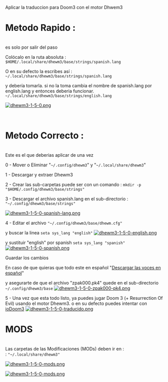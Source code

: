 Aplicar la traduccion para Doom3 con el motor Dhwem3

Metodo Rapido : 
=============

<br>es solo por salir del paso<br>

Colócalo en la ruta absoluta : 
`$HOME/.local/share/dhewm3/base/strings/spanish.lang`

O en su defecto la escribes así : 
`~/.local/share/dhewm3/base/strings/spanish.lang`

y debería tomarla. si no la toma cambia el nombre de spanish.lang por english.lang y entonces deberia funcionar. 
`~/.local/share/dhewm3/base/strings/english.lang`

[![dhewm3-1-5-0.png](https://i.postimg.cc/NMqwHNZz/dhewm3-1-5-0.png)](https://postimg.cc/nsk581F4)

<br>

Metodo Correcto :
===============

<br>Este es el que deberias aplicar de una vez<br>

0 - Mover o Eliminar "`~/.config/dhewm3`" y "`~/.local/share/dhewm3`"

1 - Descargar y extraer Dhewm3

2 - Crear las sub-carpetas puede ser con un comando : 
`mkdir -p "$HOME/.config/dhewm3/base/strings"`

3 - Descargar el archivo spanish.lang en el sub-directorio : 
`"~/.config/dhewm3/base/strings"`

[![dhewm3-1-5-0-spanish-lang.png](https://i.postimg.cc/pL6LrMxQ/dhewm3-1-5-0-spanish-lang.png)](https://postimg.cc/sM5rH8M1)

4 - Editar el archivo 
`"~/.config/dhewm3/base/dhewm.cfg"`

y buscar la linea 
`seta sys_lang "english"`
[![dhewm3-1-5-0-english.png](https://i.postimg.cc/YqP5mrGS/dhewm3-1-5-0-english.png)](https://postimg.cc/D8qj9KcV)

y sustituir "english" por spanish
`seta sys_lang "spanish"`
[![dhewm3-1-5-0-spanish.png](https://i.postimg.cc/rsKh849N/dhewm3-1-5-0-spanish.png)](https://postimg.cc/4HRvPmqY)

Guardar los cambios

En caso de que quieras que todo este en español
"[Descargar las voces en español](http://traducciones-videojuegos.clandlan.net/?page=academia%2Fsearch&search=doom+3)"

y asegurarte de que el archivo "zpak000.pk4" quede en el sub-directorio 
`~/.config/dhewm3/base`
[![dhewm3-1-5-0-zpak000-pk4.png](https://i.postimg.cc/JhMPsvqn/dhewm3-1-5-0-zpak000-pk4.png)](https://postimg.cc/Sn1W5ZHF)

5 - Una vez que esta todo listo, ya puedes jugar Doom 3 (+ Resurrection Of Evil) usando el motor Dhewm3. o en su defecto puedes intentar con 
[ioDoom3](https://www.iodoom3.org/)
[![dhewm3-1-5-0-traducido.png](https://i.postimg.cc/hjSD3D0B/dhewm3-1-5-0-traducido.png)](https://postimg.cc/4KSRYTML)


MODS
====

<br>Las carpetas de las Modificaciones (MODs) deben ir en : <br> :
`"~/.local/share/dhewm3"`

[![dhewm3-1-5-0-mods.png](https://i.postimg.cc/tJ6V9R8M/dhewm3-1-5-0-mods.png)](https://postimg.cc/K3ZYNbGP)

[![dhewm3-1-5-0-mods.png](https://i.postimg.cc/dVfvjRhG/dhewm3-1-5-0-mods.png)](https://postimg.cc/VJX3YCBN)